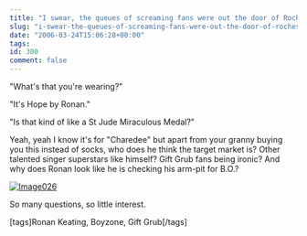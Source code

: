 ```yaml
---
title: "I swear, the queues of screaming fans were out the door of Roches Stores Cork"
slug: "i-swear-the-queues-of-screaming-fans-were-out-the-door-of-roches-stores-cork"
date: "2006-03-24T15:06:28+00:00"
tags:
id: 300
comment: false
---
```


"What's that you're wearing?"

"It's Hope by Ronan."

"Is that kind of like a St Jude Miraculous Medal?"

Yeah, yeah I know it's for "Charedee" but apart from your granny buying you this instead of socks, who does he think the target market is? Other talented singer superstars like himself? Gift Grub fans being ironic?
And why does Ronan look like he is checking his arm-pit for B.O.?

[![Image026](http://static.flickr.com/54/117198372_accdf3ebd5.jpg)](http://www.flickr.com/photos/bandon1/117198372/ "Photo Sharing")

So many questions, so little interest.

[tags]Ronan Keating, Boyzone, Gift Grub[/tags]
